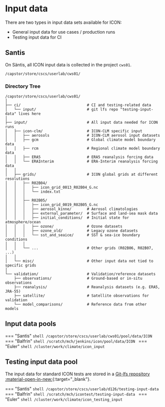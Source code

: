 # Input data

There are two types in input data sets available for ICON:

- General input data for use cases / production runs
- Testing input data for CI

## Santis 

On Säntis, all ICON input data is collected in the project `cws01`.

```shell
/capstor/store/cscs/userlab/cws01/
```

### Directory Tree

```
/capstor/store/cscs/userlab/cws01/
│
├── ci/                              # CI and testing-related data
│   └── input/                       # git lfs repo "testing-input-data" lives here
│
├── input/                           # All input data needed for ICON runs
│   ├── icon-clm/                    # ICON-CLM specific input
│   │   ├── aerosols                 # ICON-CLM aerosol input datasets
│   │   ├── gcm                      # Global climate model boundary data
│   │   ├── rcm                      # Regional climate model boundary data
│   │   ├── ERA5                     # ERA5 reanalysis forcing data
│   │   └── ERAInterim               # ERA-Interim reanalysis forcing data
│   │
│   ├── grids/                       # ICON global grids at different resolutions
│   │   ├── R02B04/
│   │   │   ├── icon_grid_0013_R02B04_G.nc
│   │   │   └── index.txt
│   │   │
│   │   ├── R02B05/
│   │   │   ├── icon_grid_0019_R02B05_G.nc
│   │   │   ├── aerosol_kinne/       # Aerosol climatologies
│   │   │   ├── external_parameter/  # Surface and land-sea mask data
│   │   │   ├── initial_conditions/  # Initial state for atmosphere/ocean
│   │   │   ├── ozone/               # Ozone datasets
│   │   │   ├── ozone_old/           # Legacy ozone datasets
│   │   │   └── sst_and_seaice/      # SST & sea-ice boundary conditions
│   │   │
│   │   └── ...                      # Other grids (R02B06, R02B07, ...)
│   │
│   └── misc/                        # Other input data not tied to specific grids
│
└── validation/                      # Validation/reference datasets
    ├── observations/                # Ground-based or in-situ observations
    ├── reanalysis/                  # Reanalysis datasets (e.g. ERA5, JRA-55)
    ├── satellite/                   # Satellite observations for validation
    └── model_comparisons/           # Reference data from other models
```


## Input data pools

=== "Santis"
    ```shell
    /capstor/store/cscs/userlab/cws01/pool/data/ICON
    ```  
=== "Balfrin"
    ```shell
    /scratch/mch/jenkins/icon/pool/data/ICON
    ```
=== "Euler"
    ```shell
    /cluster/work/climate/icon_input
    ```    

## Testing input data pool

The input data for standard ICON tests are stored in a [Git-lfs repository :material-open-in-new:](https://gitlab.dkrz.de/icon/testing-input-data){:target="_blank"}.

=== "Santis"
    ```shell
     /capstor/store/cscs/userlab/d126/testing-input-data
    ```  
=== "Balfrin"
    ```shell
    /scratch/mch/icontest/testing-input-data
    ```
=== "Euler"
    ```shell
    /cluster/work/climate/icon_testing_input
    ```
